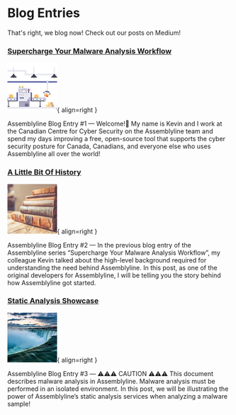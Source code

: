 # Blog Entries
That's right, we blog now! Check out our posts on Medium!

### [Supercharge Your Malware Analysis Workflow](https://medium.com/@kevin.hardy-cooper/supercharge-your-malware-analysis-workflow-b7e2b08c2fc9)

![Supercharge Your Malware Analysis Workflow](images/blog1.png){ align=right }

Assemblyline Blog Entry #1 — Welcome!👋 My name is Kevin and I work at the Canadian Centre for Cyber Security on the Assemblyline team and spend my days improving a free, open-source tool that supports the cyber security posture for Canada, Canadians, and everyone else who uses Assemblyline all over the world!

### [A Little Bit Of History](https://medium.com/@steve.garon/a-little-bit-of-history-b9383f90602)

![A Little Bit Of History](images/blog2.png){ align=right }

Assemblyline Blog Entry #2 —  In the previous blog entry of the Assemblyline series “Supercharge Your Malware Analysis Workflow”, my colleague Kevin talked about the high-level background required for understanding the need behind Assemblyline. In this post, as one of the original developers for Assemblyline, I will be telling you the story behind how Assemblyline got started.

### [Static Analysis Showcase](https://medium.com/@kevin.hardy-cooper/static-analysis-showcase-13f9224cbbc)

![Static Analysis Showcase](images/blog3.jpg){ align=right }

Assemblyline Blog Entry #3 — ⚠️⚠️⚠️ CAUTION ⚠️⚠️⚠️ This document describes malware analysis in Assemblyline. Malware analysis must be performed in an isolated environment. In this post, we will be illustrating the power of Assemblyline’s static analysis services when analyzing a malware sample!
